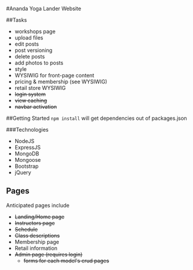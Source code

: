 #Ananda Yoga Lander Website

##Tasks

* workshops page
* upload files
* edit posts
* post versioning
* delete posts
* add photos to posts
* style
* WYSIWIG for front-page content
* pricing & membership (see WYSIWIG)
* retail store WYSIWIG
* ~~login system~~
* ~~view caching~~
* ~~navbar activation~~

##Getting Started
<code>npm install</code> will get dependencies out of packages.json

###Technologies
* NodeJS
* ExpressJS
* MongoDB
* Mongoose
* Bootstrap
* jQuery

## Pages
Anticipated pages include

* ~~Landing/Home page~~
* ~~Instructors page~~
* ~~Schedule~~
* ~~Class descriptions~~
* Membership page
* Retail information
* ~~Admin page (requires login)~~
    * ~~forms for each model's crud pages~~